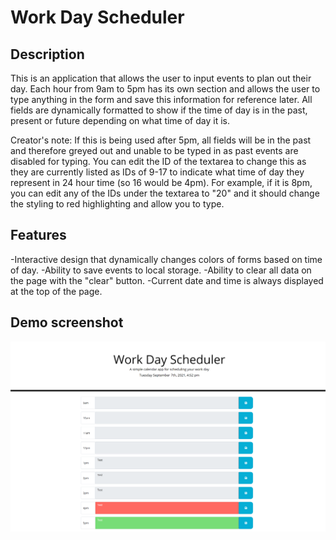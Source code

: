 # Work Day Scheduler

## Description

This is an application that allows the user to input events to plan out their day. Each hour from 9am to 5pm has its own section and allows the user to type anything in the form and save this information for reference later. All fields are dynamically formatted to show if the time of day is in the past, present or future depending on what time of day it is. 

Creator's note: If this is being used after 5pm, all fields will be in the past and therefore greyed out and unable to be typed in as past events are disabled for typing. You can edit the ID of the textarea to change this as they are currently listed as IDs of 9-17 to indicate what time of day they represent in 24 hour time (so 16 would be 4pm). For example, if it is 8pm, you can edit any of the IDs under the textarea to "20" and it should change the styling to red highlighting and allow you to type. 

## Features

-Interactive design that dynamically changes colors of forms based on time of day.
-Ability to save events to local storage. 
-Ability to clear all data on the page with the "clear" button. 
-Current date and time is always displayed at the top of the page. 

## Demo screenshot

![demo-screenshot](https://github.com/McTastic/Day-Planner/blob/main/Assets/Images/Day_Planner_screenshot.png?raw=true)